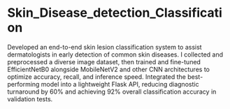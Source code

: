 # Skin_Disease_detection_Classification
Developed an end-to-end skin lesion classification system to assist dermatologists in early detection of common skin diseases. I collected and preprocessed a diverse image dataset, then trained and fine-tuned EfficientNetB0 alongside MobileNetV2 and other CNN architectures to optimize accuracy, recall, and inference speed. Integrated the best-performing model into a lightweight Flask API, reducing diagnostic turnaround by 60% and achieving 92% overall classification accuracy in validation tests.
